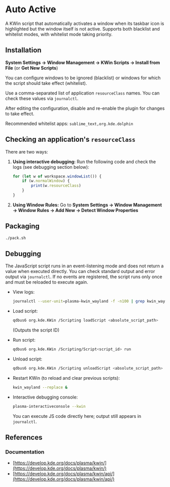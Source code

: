 # Auto Active

A KWin script that automatically activates a window when its taskbar icon is highlighted but the window itself is not active.
Supports both blacklist and whitelist modes, with whitelist mode taking priority.

## Installation

**System Settings → Window Management → KWin Scripts → Install from File** (or **Get New Scripts**)

You can configure windows to be ignored (blacklist) or windows for which the script should take effect (whitelist).

Use a comma-separated list of application `resourceClass` names.
You can check these values via `journalctl`.

After editing the configuration, disable and re-enable the plugin for changes to take effect.

Recommended whitelist apps: `sublime_text,org.kde.dolphin`

## Checking an application's `resourceClass`

There are two ways:

1. **Using interactive debugging:**
   Run the following code and check the logs (see debugging section below):

   ```javascript
   for (let w of workspace.windowList()) {
       if (w.normalWindow) {
           print(w.resourceClass)
       }
   }
   ```

2. **Using Window Rules:**
   Go to **System Settings → Window Management → Window Rules → Add New → Detect Window Properties**

## Packaging

```bash
./pack.sh
```

## Debugging

The JavaScript script runs in an event-listening mode and does not return a value when executed directly.
You can check standard output and error output via `journalctl`.
If no events are registered, the script runs only once and must be reloaded to execute again.

* View logs:

  ```bash
  journalctl --user-unit=plasma-kwin_wayland -f -n100 | grep kwin_wayland
  ```
* Load script:

  ```bash
  qdbus6 org.kde.KWin /Scripting loadScript <absolute_script_path>
  ```

  (Outputs the script ID)
* Run script:

  ```bash
  qdbus6 org.kde.KWin /Scripting/Script<script_id> run
  ```
* Unload script:

  ```bash
  qdbus6 org.kde.KWin /Scripting unloadScript <absolute_script_path>
  ```
* Restart KWin (to reload and clear previous scripts):

  ```bash
  kwin_wayland --replace &
  ```
* Interactive debugging console:

  ```bash
  plasma-interactiveconsole --kwin
  ```

  You can execute JS code directly here; output still appears in `journalctl`.

## References

### Documentation

* [https://develop.kde.org/docs/plasma/kwin/](https://develop.kde.org/docs/plasma/kwin/)
* [https://develop.kde.org/docs/plasma/kwin/api/](https://develop.kde.org/docs/plasma/kwin/api/)
